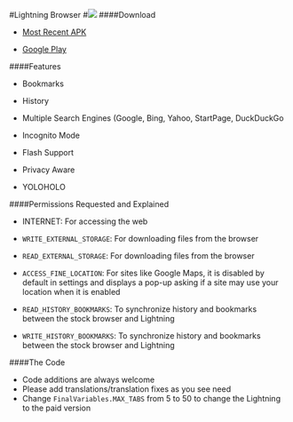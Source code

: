 #Lightning Browser
#![](https://lh3.ggpht.com/HLSuHvg80_HMmgZ8GkmxMkHvovFu0_QcBqK-omS-JLGe8s-ChPQPYZZFXBRHEtHoQZQ=w150-rw)
####Download
* [Most Recent APK](https://github.com/anthonycr/Lightning-Browser/blob/master/Barebones.apk?raw=true)

* [Google Play](https://play.google.com/store/apps/details?id=acr.browser.barebones)


####Features
* Bookmarks

* History

* Multiple Search Engines (Google, Bing, Yahoo, StartPage, DuckDuckGo

* Incognito Mode

* Flash Support

* Privacy Aware

* YOLOHOLO

####Permissions Requested and Explained

* INTERNET: For accessing the web

* ````WRITE_EXTERNAL_STORAGE````: For downloading files from the browser

* ````READ_EXTERNAL_STORAGE````: For downloading files from the browser

* ````ACCESS_FINE_LOCATION````: For sites like Google Maps, it is disabled by default in settings and displays a pop-up asking if a site may use your location when it is enabled

* ````READ_HISTORY_BOOKMARKS````: To synchronize history and bookmarks between the stock browser and Lightning

* ````WRITE_HISTORY_BOOKMARKS````: To synchronize history and bookmarks between the stock browser and Lightning

####The Code
* Code additions are always welcome
* Please add translations/translation fixes as you see need
* Change ````FinalVariables.MAX_TABS```` from 5 to 50 to change the Lightning to the paid version
